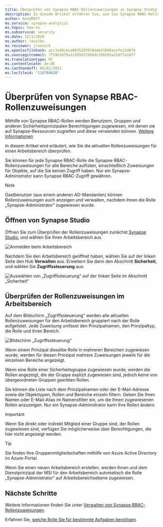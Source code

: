 ```yaml
---
title: Überprüfen von Synapse RBAC-Rollenzuweisungen in Synapse Studio
description: In diesem Artikel erfahren Sie, wie Sie Synapse RBAC-Rollenzuweisungen in Synapse Studio überprüfen.
author: RonyMSFT
ms.service: synapse-analytics
ms.topic: how-to
ms.subservice: security
ms.date: 12/1/2020
ms.author: ronytho
ms.reviewer: jrasnick
ms.openlocfilehash: acc1ed8cece087628f6f8deb41696acefe124874
ms.sourcegitcommit: 7f59e3b79a12395d37d569c250285a15df7a1077
ms.translationtype: HT
ms.contentlocale: de-DE
ms.lasthandoff: 06/02/2021
ms.locfileid: "110784028"
---
```

# <a name="how-to-review-synapse-rbac-role-assignments"></a>Überprüfen von Synapse RBAC-Rollenzuweisungen

Mithilfe von Synapse RBAC-Rollen werden Benutzern, Gruppen und anderen Sicherheitsprinzipalen Berechtigungen zugewiesen, mit denen sie auf Synapse-Ressourcen zugreifen und diese verwenden können.  [Weitere Informationen](./synapse-workspace-synapse-rbac.md)

In diesem Artikel wird erläutert, wie Sie die aktuellen Rollenzuweisungen für einen Arbeitsbereich überprüfen.

Sie können für jede Synapse RBAC-Rolle die Synapse RBAC-Rollenzuweisungen für alle Bereiche auflisten, einschließlich Zuweisungen für Objekte, auf die Sie keinen Zugriff haben. Nur ein Synapse-Administrator kann Synapse RBAC-Zugriff gewähren.  

>[!Note]
> Gastbenutzer (aus einem anderen AD-Mandanten) können Rollenzuweisungen auch anzeigen und verwalten, nachdem ihnen die Rolle „Synapse-Administrator“ zugewiesen wurde.    

## <a name="open-synapse-studio"></a>Öffnen von Synapse Studio  

Öffnen Sie zum Überprüfen der Rollenzuweisungen zunächst [Synapse Studio](https://web.azuresynapse.net/), und wählen Sie Ihren Arbeitsbereich aus. 

![Anmelden beim Arbeitsbereich](./media/common/login-workspace.png) 
 
 Nachdem Sie den Arbeitsbereich geöffnet haben, wählen Sie auf der linken Seite den Hub **Verwalten** aus. Erweitern Sie dann den Abschnitt **Sicherheit**, und wählen Sie **Zugriffssteuerung** aus. 

 ![Auswählen von „Zugriffssteuerung“ auf der linken Seite im Abschnitt „Sicherheit“](./media/how-to-manage-synapse-rbac-role-assignments/left-nav-security-access-control.png)

## <a name="review-workspace-role-assignments"></a>Überprüfen der Rollenzuweisungen im Arbeitsbereich

Auf dem Bildschirm „Zugriffssteuerung“ werden alle aktuellen Rollenzuweisungen für den Arbeitsbereich gruppiert nach der Rolle aufgelistet. Jede Zuweisung umfasst den Prinzipalnamen, den Prinzipaltyp, die Rolle und ihren Bereich.

![Bildschirm „Zugriffssteuerung“](./media/how-to-review-synapse-rbac-role-assignments/access-control-assignments.png)

Wenn einem Prinzipal dieselbe Rolle in mehreren Bereichen zugewiesen wurde, werden für diesen Prinzipal mehrere Zuweisungen jeweils für die einzelnen Bereiche angezeigt.  

Wenn eine Rolle einer Sicherheitsgruppe zugewiesen wurde, werden die Rollen angezeigt, die der Gruppe explizit zugewiesen sind, jedoch keine von übergeordneten Gruppen geerbten Rollen.  

Sie können die Liste nach dem Prinzipalnamen oder der E-Mail-Adresse sowie die Objekttypen, Rollen und Bereiche einzeln filtern. Geben Sie Ihren Namen oder E-Mail-Alias im Namensfilter ein, um die Ihnen zugewiesenen Rollen anzuzeigen. Nur ein Synapse-Administrator kann Ihre Rollen ändern.

>[!Important] 
>Wenn Sie direkt oder indirekt Mitglied einer Gruppe sind, der Rollen zugewiesen sind, verfügen Sie möglicherweise über Berechtigungen, die hier nicht angezeigt werden.

>[!tip]
>Sie finden Ihre Gruppenmitgliedschaften mithilfe von Azure Active Directory im Azure-Portal.  

Wenn Sie einen neuen Arbeitsbereich erstellen, werden Ihnen und dem Dienstprinzipal der MSI für den Arbeitsbereich automatisch die Rolle „Synapse-Administrator“ auf Arbeitsbereichsebene zugewiesen.

## <a name="next-steps"></a>Nächste Schritte

Weitere Informationen finden Sie unter [Verwalten von Synapse RBAC-Rollenzuweisungen](./how-to-manage-synapse-rbac-role-assignments.md).

Erfahren Sie, [welche Rolle Sie für bestimmte Aufgaben benötigen](./synapse-workspace-understand-what-role-you-need.md).